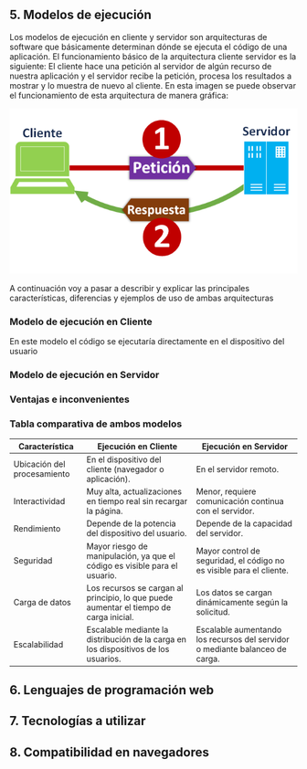 ## 5. Modelos de ejecución
Los modelos de ejecución en cliente y servidor son arquitecturas de software que básicamente determinan dónde se ejecuta el código de una aplicación. 
El funcionamiento básico de la arquitectura cliente servidor es la siguiente: El cliente hace una petición al servidor de algún recurso de nuestra aplicación y el servidor recibe la petición, procesa los resultados a mostrar y lo muestra de nuevo al cliente.
En esta imagen se puede observar el funcionamiento de esta arquitectura de manera gráfica:

![Funcionamiento básico del modelo cliente - servidor](./imagenes/funcionamiento%20modelo%20cliente%20servidor.png)

A continuación voy a pasar a describir y explicar las principales características, diferencias y ejemplos de uso de ambas arquitecturas

### Modelo de ejecución en Cliente
En este modelo el código se ejecutaría directamente en el dispositivo del usuario

### Modelo de ejecución en Servidor

### Ventajas e inconvenientes

### Tabla comparativa de ambos modelos

| Característica             | Ejecución en Cliente                                              | Ejecución en Servidor                                           |
| -------------------------- | ----------------------------------------------------------------- | --------------------------------------------------------------- |
| Ubicación del procesamiento | En el dispositivo del cliente (navegador o aplicación).           | En el servidor remoto.                                          |
| Interactividad              | Muy alta, actualizaciones en tiempo real sin recargar la página.  | Menor, requiere comunicación continua con el servidor.           |
| Rendimiento                 | Depende de la potencia del dispositivo del usuario.               | Depende de la capacidad del servidor.                            |
| Seguridad                   | Mayor riesgo de manipulación, ya que el código es visible para el usuario. | Mayor control de seguridad, el código no es visible para el cliente. |
| Carga de datos              | Los recursos se cargan al principio, lo que puede aumentar el tiempo de carga inicial. | Los datos se cargan dinámicamente según la solicitud.            |
| Escalabilidad               | Escalable mediante la distribución de la carga en los dispositivos de los usuarios. | Escalable aumentando los recursos del servidor o mediante balanceo de carga. |

## 6. Lenguajes de programación web

## 7. Tecnologías a utilizar

## 8. Compatibilidad en navegadores
